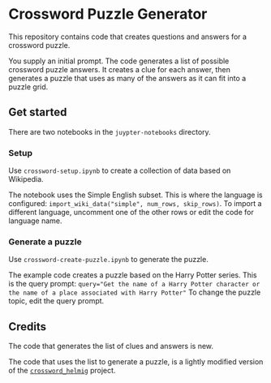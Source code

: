 # Crossword Puzzle Generator

This repository contains code that creates questions and answers for a crossword puzzle.

You supply an initial prompt. The code generates a list of possible crossword puzzle answers. It creates a clue for each answer, then generates a puzzle that uses as many of the answers as it can fit into a puzzle grid.

## Get started

There are two notebooks in the `juypter-notebooks` directory.

### Setup

Use `crossword-setup.ipynb` to create a collection of data based on Wikipedia.

The notebook uses the Simple English subset. This is where the language is configured: `import_wiki_data("simple", num_rows, skip_rows)`. To import a different language, uncomment one of the other rows or edit the code for language name.

### Generate a puzzle

Use `crossword-create-puzzle.ipynb` to generate the puzzle.

The example code creates a puzzle based on the Harry Potter series. This is the query prompt: `query="Get the name of a Harry Potter character or the name of a place associated with Harry Potter"` To change the puzzle topic, edit the query prompt.

## Credits

The code that generates the list of clues and answers is new.

The code that uses the list to generate a puzzle, is a lightly modified version of the [`crossword_helmig`](https://github.com/jeremy886/crossword_helmig) project.
